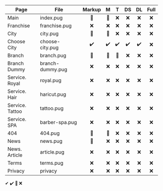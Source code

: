 

| Page            | File             | Markup |  M  |  T  |  DS  |  DL  |  Full  |
|-----------------|------------------|:------:|:---:|:---:|:----:|:----:|:------:|
| Main            | index.pug        |   🚧  |  🚧 | ❌ |  ❌  |  ❌ |   ❌   |
| Franchise       | franchise.pug    |   ❌  |  ❌ | ❌ |  ❌  |  ❌ |   ❌   |
| City            | city.pug         |   🚧  |  🚧 | ❌ |  ❌  |  ❌ |   ❌   |
| Choose City     | choose-city.pug  |   ✔️  |  ✔️ | ✔️ |  ✔️  |  ✔️ |   ❌   |
| Branch          | branch.pug       |   🚧  |  🚧 | 🚧 |  ❌  |  ❌ |   ❌   |
| Branch Dummy    | branch-dummy.pug |   ❌  |  ❌ | ❌ |  ❌  |  ❌ |   ❌   |
| Service. Royal  | royal.pug        |   ❌  |  ❌ | ❌ |  ❌  |  ❌ |   ❌   |
| Service. Hair   | haricut.pug      |   ❌  |  ❌ | ❌ |  ❌  |  ❌ |   ❌   |
| Service. Tattoo | tattoo.pug       |   ❌  |  ❌ | ❌ |  ❌  |  ❌ |   ❌   |
| Service. SPA    | barber-spa.pug   |   ❌  |  ❌ | ❌ |  ❌  |  ❌ |   ❌   |
| 404             | 404.pug          |   🚧  |  🚧 | ❌ |  ❌  |  ❌ |   ❌   |
| News            | news.pug         |   🚧  |  ❌ | ❌ |  ❌  |  ❌ |   ❌   |
| News. Article   | article.pug      |   ❌  |  ❌ | ❌ |  ❌  |  ❌ |   ❌   |
| Terms           | terms.pug        |   ❌  |  ❌ | ❌ |  ❌  |  ❌ |   ❌   |
| Privacy         | privacy          |   ❌  |  ❌ | ❌ |  ❌  |  ❌ |   ❌   |

✔ 
✔️
🚧 
❌
